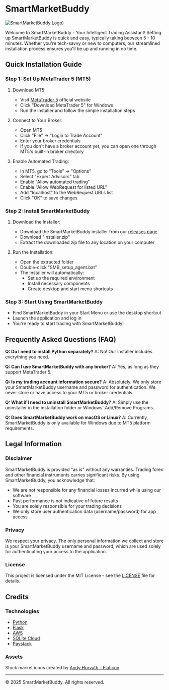 # SmartMarketBuddy

![SmartMarketBuddy Logo]([images/SMB_logo_white.jpg))



Welcome to SmartMarketBuddy - Your Intelligent Trading Assistant! Setting up SmartMarketBuddy is quick and easy, typically taking between 5 - 10 minutes. Whether you're tech-savvy or new to computers, our streamlined installation process ensures you'll be up and running in no time.

## Quick Installation Guide

### Step 1: Set Up MetaTrader 5 (MT5)

1. Download MT5:
   - Visit [MetaTrader 5](https://www.metatrader5.com/en/download) official website
   - Click "Download MetaTrader 5" for Windows
   - Run the installer and follow the simple installation steps

2. Connect to Your Broker:
   - Open MT5
   - Click "File" → "Login to Trade Account"
   - Enter your broker credentials
   - If you don't have a broker account yet, you can open one through MT5's built-in broker directory

3. Enable Automated Trading:
   - In MT5, go to "Tools" → "Options"
   - Select "Expert Advisors" tab
   - Enable "Allow automated trading"
   - Enable "Allow WebRequest for listed URL"
   - Add "localhost" to the WebRequest URLs list
   - Click "OK" to save changes

### Step 2: Install SmartMarketBuddy

1. Download the Installer:
   - Download the SmartMarketBuddy installer from our [releases page](https://github.com/smartmarketbuddy/smartmarketbuddy/releases)
   - Download "Installer.zip"
   - Extract the downloaded zip file to any location on your computer

2. Run the Installation:
   - Open the extracted folder
   - Double-click "SMB_setup_agent.bat"
   - The installer will automatically:
     * Set up the required environment
     * Install necessary components
     * Create desktop and start menu shortcuts

### Step 3: Start Using SmartMarketBuddy

- Find SmartMarketBuddy in your Start Menu or use the desktop shortcut
- Launch the application and log in
- You're ready to start trading with SmartMarketBuddy!

## Frequently Asked Questions (FAQ)

**Q: Do I need to install Python separately?**
A: No! Our installer includes everything you need.

**Q: Can I use SmartMarketBuddy with any broker?**
A: Yes, as long as they support MetaTrader 5.

**Q: Is my trading account information secure?**
A: Absolutely. We only store your SmartMarketBuddy username and password for authentication. We never store or have access to your MT5 or broker credentials.

**Q: What if I need to uninstall SmartMarketBuddy?**
A: Simply use the uninstaller in the installation folder or Windows' Add/Remove Programs.

**Q: Does SmartMarketBuddy work on macOS or Linux?**
A: Currently, SmartMarketBuddy is only available for Windows due to MT5 platform requirements.

## Legal Information

### Disclaimer
SmartMarketBuddy is provided "as is" without any warranties. Trading forex and other financial instruments carries significant risks. By using SmartMarketBuddy, you acknowledge that:

- We are not responsible for any financial losses incurred while using our software
- Past performance is not indicative of future results
- You are solely responsible for your trading decisions
- We only store user authentication data (username/password) for app access

### Privacy
We respect your privacy. The only personal information we collect and store is your SmartMarketBuddy username and password, which are used solely for authenticating your access to the application.

### License
This project is licensed under the MIT License - see the [LICENSE](LICENSE) file for details.

## Credits

### Technologies
- [Python](https://www.python.org/)
- [Flask](https://flask.palletsprojects.com/)
- [AWS](https://aws.amazon.com/)
- [SQLite Cloud](https://sqlitecloud.io/)
- [Paystack](https://paystack.com/)

### Assets
Stock market icons created by [Andy Horvath - Flaticon](https://www.flaticon.com/free-icons/stock-market)

---
© 2025 SmartMarketBuddy. All rights reserved.
